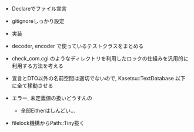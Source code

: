 - Declareでファイル宣言
- gitignoreしっかり設定
- 実装
- decoder, encoder で使っているテストクラスをまとめる
- check_com.cgi のようなディレクトリを利用したロックの仕組みを汎用的に利用する方法を考える
- 宣言とDTO以外の名前空間は適切でないので, Kasetsu::TextDatabase 以下に全て移動させる

- エラー, 未定義値の扱いどうすんの
  - 全部Eitherはしんどい...
- filelock機構からPath::Tiny抜く
